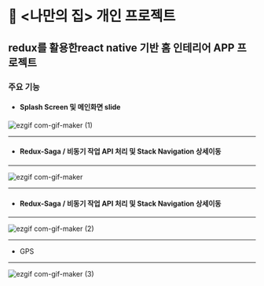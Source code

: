 
# :house_with_garden: <나만의 집> 개인 프로젝트

## redux를 활용한react native 기반 홈 인테리어 APP 프로젝트


### 주요 기능
  * #### Splash Screen  및 메인화면 slide


![ezgif com-gif-maker (1)](https://user-images.githubusercontent.com/78784000/115191072-e900c080-a123-11eb-895e-5026a16f1585.gif)  

* * *
  * #### Redux-Saga / 비동기 작업 API 처리 및 Stack Navigation 상세이동
* * *
![ezgif com-gif-maker](https://user-images.githubusercontent.com/78784000/115191080-eb631a80-a123-11eb-9243-d0ef9bb00774.gif)  


* * *
  * #### Redux-Saga / 비동기 작업 API 처리 및 Stack Navigation 상세이동
* * *
![ezgif com-gif-maker (2)](https://user-images.githubusercontent.com/78784000/115191094-f027ce80-a123-11eb-86a7-796f55f03b88.gif)  

* * *
  * GPS
* * *
![ezgif com-gif-maker (3)](https://user-images.githubusercontent.com/78784000/115191111-f453ec00-a123-11eb-8e35-3914a94a0ecd.gif)

#
